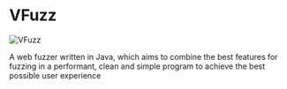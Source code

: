 # VFuzz

![VFuzz](https://github.com/OffSecVik/VFuzz/assets/78554432/2644505e-74ec-41fe-a75c-59e69481f6af)

A web fuzzer written in Java, which aims to combine the best features for fuzzing in a performant, clean and simple program to achieve the best possible user experience
